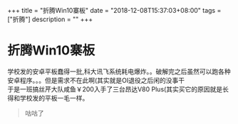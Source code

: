 +++
title = "折腾Win10寨板"
date = "2018-12-08T15:37:03+08:00"
tags = ["折腾"]
description = ""
+++

# 折腾Win10寨板

学校发的安卓平板蠢得一批,科大讯飞系统耗电爆炸。。破解完之后虽然可以跑各种安卓程序。。。但是需求不在此啊(其实就是OI退役之后闲的没事干  
于是一班搞丝芹大队咸鱼￥200入手了三台昂达V80 Plus(其实买它的原因就是长得和学校发的平板一毛一样。

> 咕咕了